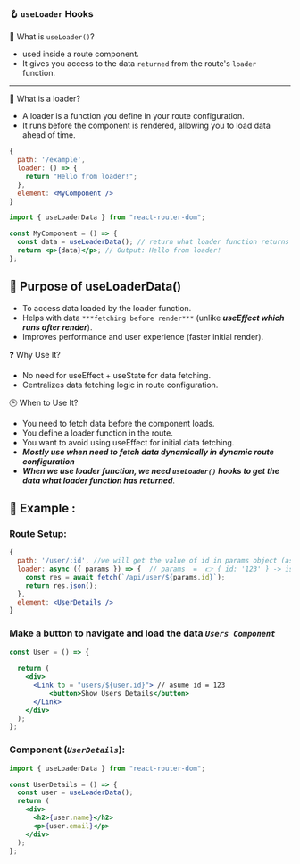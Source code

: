 ### 🪝 `useLoader` Hooks
📌 What is `useLoader()`?
- used inside a route component.
- It gives you access to the data `returned` from the route's `loader` function.

---
🔧 What is a loader?
- A loader is a function you define in your route configuration.
- It runs before the component is rendered, allowing you to load data ahead of time.
```jsx
{
  path: '/example',
  loader: () => {
    return "Hello from loader!";
  },
  element: <MyComponent />
}

```

```jsx
import { useLoaderData } from "react-router-dom";

const MyComponent = () => {
  const data = useLoaderData(); // return what loader function returns
  return <p>{data}</p>; // Output: Hello from loader!
};

```
## 🎯 Purpose of useLoaderData()
- To access data loaded by the loader function.
- Helps with data `***fetching before render***` (unlike ***useEffect which runs after render***).
- Improves performance and user experience (faster initial render).
  
❓ Why Use It?
- No need for useEffect + useState for data fetching.
- Centralizes data fetching logic in route configuration.

🕒 When to Use It?
- You need to fetch data before the component loads.
- You define a loader function in the route.
- You want to avoid using useEffect for initial data fetching.
- ***Mostly use when need to fetch data dynamically in dynamic route configuration***
- ***When we use loader function, we need `useLoader()` hooks to get the data what loader function has returned***.
  
## 🧪 Example :
### Route Setup:
```jsx
{
  path: '/user/:id', //we will get the value of id in params object (asume id = '123')
  loader: async ({ params }) => {  // params  =  👉 { id: '123' } -> is the object where we get the value of id properties
    const res = await fetch(`/api/user/${params.id}`);
    return res.json();
  },
  element: <UserDetails />
}

```

### Make a button to navigate and load the data ***`Users Component`***

```jsx
const User = () => {
  
  return (
    <div>
      <Link to = "users/${user.id}"> // asume id = 123
          <button>Show Users Details</button>
      </Link>
    </div>
  );
};
```

### Component (***`UserDetails`***): 
```jsx
import { useLoaderData } from "react-router-dom";

const UserDetails = () => {
  const user = useLoaderData();
  return (
    <div>
      <h2>{user.name}</h2>
      <p>{user.email}</p>
    </div>
  );
};
```


